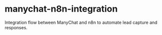 # manychat-n8n-integration
Integration flow between ManyChat and n8n to automate lead capture and responses.
